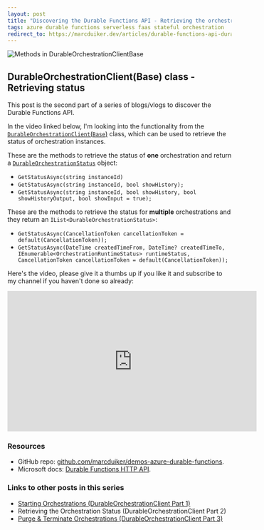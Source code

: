 ```yaml
---
layout: post
title: "Discovering the Durable Functions API - Retrieving the orchestration status (DurableOrchestrationClient part 2)"
tags: azure durable functions serverless faas stateful orchestration
redirect_to: https://marcduiker.dev/articles/durable-functions-api-durableorchestrationclient-2
---
```


<img class="u-max-full-width" itemprop="image" src="{{ site.url }}/assets/2019/02/10/DurableOrchestrationClientBase2_900.png" alt="Methods in DurableOrchestrationClientBase">

## DurableOrchestrationClient(Base) class - Retrieving status

This post is the second part of a series of blogs/vlogs to discover the Durable Functions API.

<!--more-->

In the video linked below, I'm looking into the functionality from the  [`DurableOrchestrationClient`(`Base`)](https://github.com/Azure/azure-functions-durable-extension/blob/master/src/WebJobs.Extensions.DurableTask/DurableOrchestrationClientBase.cs) class, which can be used to retrieve the status of orchestration instances.

These are the methods to retrieve the status of __one__ orchestration and return a [`DurableOrchestrationStatus`](https://github.com/Azure/azure-functions-durable-extension/blob/master/src/WebJobs.Extensions.DurableTask/DurableOrchestrationStatus.cs) object: 
- `GetStatusAsync(string instanceId)`
- `GetStatusAsync(string instanceId, bool showHistory);`
- `GetStatusAsync(string instanceId, bool showHistory, bool showHistoryOutput, bool showInput = true);`

These are the methods to retrieve the status for __multiple__ orchestrations and they return an `IList<DurableOrchestrationStatus>`:
- `GetStatusAsync(CancellationToken cancellationToken = default(CancellationToken));`
- `GetStatusAsync(DateTime createdTimeFrom, DateTime? createdTimeTo, IEnumerable<OrchestrationRuntimeStatus> runtimeStatus, CancellationToken cancellationToken = default(CancellationToken));`


Here's the video, please give it a thumbs up if you like it and subscribe to my channel if you haven't done so already:

<iframe width="560" height="315" src="https://www.youtube.com/embed/d5fsidj_EDs" frameborder="0" allow="autoplay; encrypted-media" allowfullscreen></iframe>

### Resources

- GitHub repo: [github.com/marcduiker/demos-azure-durable-functions](https://github.com/marcduiker/demos-azure-durable-functions).
- Microsoft docs: [Durable Functions HTTP API](https://docs.microsoft.com/en-us/azure/azure-functions/durable/durable-functions-http-api).

### Links to other posts in this series

- [Starting Orchestrations (DurableOrchestrationClient Part 1)](/2019/01/07/durable-functions-api-durableorchestrationclient-1.html)
- Retrieving the Orchestration Status (DurableOrchestrationClient Part 2)
- [Purge & Terminate Orchestrations (DurableOrchestrationClient Part 3)](/2019/08/12/durable-functions-api-purge-terminate.html)
